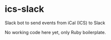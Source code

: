 # ics-slack
Slack bot to send events from iCal (ICS) to Slack

No working code here yet, only Ruby boilerplate.
